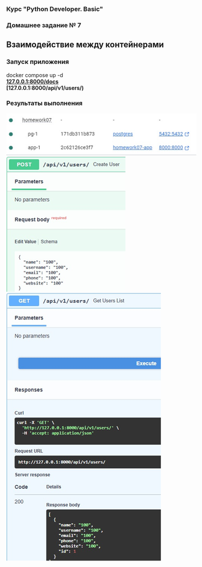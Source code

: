 ### Курс "Python Developer. Basic" ###

### Домашнее задание № 7 ###

## Взаимодействие между контейнерами ##



### Запуск приложения ###  
docker compose up -d   
**[127.0.0.1:8000/docs](http://127.0.0.1:8000/docs#/)**   
**[127.0.0.1:8000/api/v1/users/)**   

### Результаты выполнения ###   
![Docker-контейнеры](./results/containers.jpg "Docker-контейнеры")   
![Создание пользователя](./results/create_user.jpg "Создание пользователя")   
![Список пользователей](./results/user_list.jpg "Список пользователей")   


